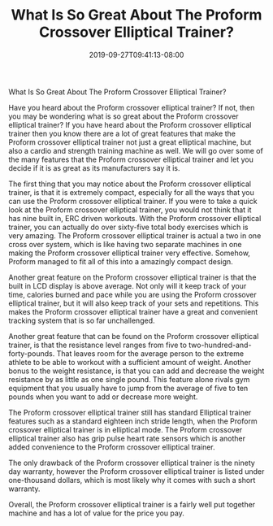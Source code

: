 ﻿---
title: "What Is So Great About The Proform Crossover Elliptical Trainer?"
date: 2019-09-27T09:41:13-08:00
description: "elliptical trainers Tips for Web Success"
featured_image: "/images/elliptical trainers.jpg"
tags: ["elliptical trainers"]
---

What Is So Great About The Proform Crossover Elliptical Trainer?
	
Have you heard about the  Proform crossover elliptical trainer? If not, then you may be wondering what is so great about the Proform crossover elliptical trainer? If you have heard about the Proform crossover elliptical trainer then you know there are a lot of great features that make the Proform crossover elliptical trainer not just a great elliptical machine, but also a cardio and strength training machine as well. We will go over some of the many features that the Proform crossover elliptical trainer and let you decide if it is as great as its manufacturers say it is. 
	
The first thing that you may notice about the Proform crossover elliptical trainer, is that it is extremely compact, especially for all the ways that you can use the Proform crossover elliptical trainer. If you were to take a quick look at the Proform crossover elliptical trainer, you would not think that it has nine built in, ERC driven workouts. With the Proform crossover elliptical trainer, you can actually do over sixty-five total body exercises which is very amazing. The Proform crossover elliptical trainer is actual a two in one cross over system, which is like having two separate machines in one making the Proform crossover elliptical trainer very effective. Somehow, Proform managed to fit all of this into a amazingly compact design. 
	
Another great feature on the Proform crossover elliptical trainer is that the built in LCD display is above average. Not only will it keep track of your time, calories burned and pace while you are using the Proform crossover elliptical trainer, but it will also keep track of your sets and repetitions. This makes the Proform crossover elliptical trainer have a great and convenient tracking system that is so far unchallenged. 
	
Another great feature that can be found on the Proform crossover elliptical trainer, is that the resistance level ranges from five to two-hundred-and-forty-pounds. That leaves room for the average person to the extreme athlete to be able to workout with a sufficient amount of weight.  Another bonus to the weight resistance, is that you can add and decrease the weight resistance by as little as one single pound. This feature alone rivals gym equipment that you usually have to jump from the average of five to ten pounds when you want to add or decrease more weight. 

The Proform crossover elliptical trainer still has standard Elliptical trainer features such as a standard eighteen inch stride length, when the Proform crossover elliptical trainer is in elliptical mode. The Proform crossover elliptical trainer also has grip pulse heart rate sensors which is another added convenience to the Proform crossover elliptical trainer.
	
The only drawback of the Proform crossover elliptical trainer is the ninety day warranty, however the Proform crossover elliptical trainer is listed under one-thousand dollars, which is most likely why it comes with such a short warranty.
	
Overall, the Proform crossover elliptical trainer is a fairly well put together machine and has a lot of value for the price you pay. 
